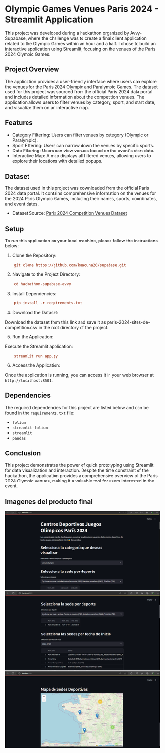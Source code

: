# Olympic Games Venues Paris 2024 - Streamlit Application

This project was developed during a hackathon organized by Avvy-Supabase, where the challenge was to create a final client application related to the Olympic Games within an hour and a half. I chose to build an interactive application using Streamlit, focusing on the venues of the Paris 2024 Olympic Games.

## Project Overview
The application provides a user-friendly interface where users can explore the venues for the Paris 2024 Olympic and Paralympic Games. The dataset used for this project was sourced from the official Paris 2024 data portal and includes detailed information about the competition venues. The application allows users to filter venues by category, sport, and start date, and visualize them on an interactive map.

## Features
- Category Filtering: Users can filter venues by category (Olympic or Paralympic).
- Sport Filtering: Users can narrow down the venues by specific sports.
- Date Filtering: Users can view venues based on the event's start date.
- Interactive Map: A map displays all filtered venues, allowing users to explore their locations with detailed popups.

## Dataset
The dataset used in this project was downloaded from the official Paris 2024 data portal. It contains comprehensive information on the venues for the 2024 Paris Olympic Games, including their names, sports, coordinates, and event dates.

- Dataset Source: [Paris 2024 Competition Venues Dataset](https://data.paris2024.org/explore/dataset/paris-2024-sites-de-competition/export/)

## Setup
To run this application on your local machine, please follow the instructions below:

1. Clone the Repository:
```ini 
    git clone https://github.com/kaacuna20/supabase.git
```

2. Navigate to the Project Directory:
```ini 
    cd hackathon-supabase-avvy
```

3. Install Dependencies:
```ini 
    pip install -r requirements.txt
```

4. Download the Dataset:

Download the dataset from this link and save it as paris-2024-sites-de-competition.csv in the root directory of the project.

5. Run the Application:

Execute the Streamlit application:
```ini 
    streamlit run app.py
```

6. Access the Application:

Once the application is running, you can access it in your web browser at `http://localhost:8501`.

## Dependencies
The required dependencies for this project are listed below and can be found in the `requirements.txt` file:

- `folium`
- `streamlit-folium`
- `streamlit`
- `pandas`

## Conclusion
This project demonstrates the power of quick prototyping using Streamlit for data visualization and interaction. Despite the time constraint of the hackathon, the application provides a comprehensive overview of the Paris 2024 Olympic venues, making it a valuable tool for users interested in the event.

## Imagenes del producto final

![Diagram1](img_app1.png)
![Diagram2](img_app2.png)
![Diagram3](img_app3.png)